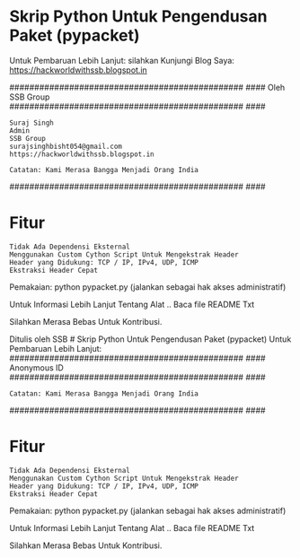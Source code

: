 # Skrip Python Untuk Pengendusan Paket (pypacket)
Untuk Pembaruan Lebih Lanjut:
	silahkan Kunjungi Blog Saya: https://hackworldwithssb.blogspot.in

############################################### ####
				Oleh SSB Group							
############################################### ####

	Suraj Singh
	Admin
	SSB Group
	surajsinghbisht054@gmail.com
	https://hackworldwithssb.blogspot.in

	Catatan: Kami Merasa Bangga Menjadi Orang India
############################################### ####

# Fitur
	Tidak Ada Dependensi Eksternal
	Menggunakan Custom Cython Script Untuk Mengekstrak Header
	Header yang Didukung: TCP / IP, IPv4, UDP, ICMP
	Ekstraksi Header Cepat

Pemakaian:
	python pypacket.py (jalankan sebagai hak akses administratif)



Untuk Informasi Lebih Lanjut Tentang Alat .. Baca file README Txt

Silahkan Merasa Bebas Untuk Kontribusi.

Ditulis oleh 
	SSB
	# Skrip Python Untuk Pengendusan Paket (pypacket)
Untuk Pembaruan Lebih Lanjut:
############################################### ####
				Anonymous ID							
############################################### ####


	Catatan: Kami Merasa Bangga Menjadi Orang India
############################################### ####

# Fitur
	Tidak Ada Dependensi Eksternal
	Menggunakan Custom Cython Script Untuk Mengekstrak Header
	Header yang Didukung: TCP / IP, IPv4, UDP, ICMP
	Ekstraksi Header Cepat

Pemakaian:
	python pypacket.py (jalankan sebagai hak akses administratif)



Untuk Informasi Lebih Lanjut Tentang Alat .. Baca file README Txt

Silahkan Merasa Bebas Untuk Kontribusi.
